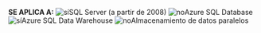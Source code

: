 <Token>**SE APLICA A:** ![sí](media/yes.png)SQL Server (a partir de 2008) ![no](media/no.png)Azure SQL Database ![sí](media/yes.png)Azure SQL Data Warehouse ![no](media/no.png)Almacenamiento de datos paralelos </Token>

